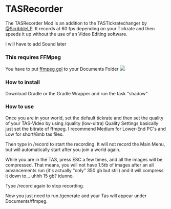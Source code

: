# TASRecorder
The TASRecorder Mod is an addition to the TASTickratechanger by <a href="https://github.com/ScribbleLP/TASTickratechanger">@ScribbleLP</a>.
It records at 60 fps depending on your Tickrate and then speeds it up without the use of an Video Editing software.

I will have to add Sound later

<h3>This requires FFMpeg</h3>
You have to put <a href="https://github.com/BtbN/FFmpeg-Builds/releases">ffmpeg gpl</a> to your Documents Folder
<img src="https://i.ibb.co/QcCzywx/image.png"></img>
<h3>How to install</h3>
Download Gradle or the Gradle Wrapper and run the task "shadow"
<h3>How to use</h3>
Once you are in your world, set the default tickrate and then set the quality of your TAS-Video by using /quality (low-ultra)
Quality Settings basically just set the bitrate of ffmpeg. I recommend Medium for Lower-End PC's and Low for short/8mb tas files.

Then type in /record to start the recording.
It will not record the Main Menu, but will automatically start after you join a world again.

While you are in the TAS, press ESC a few times, and all the images will be compressed.
That means, you will not have 1.5tb of images after an all advancements run (it's actually "only" 350 gb but still) and it will compress it down to... uhhh 15 gb? idunno.

Type /record again to stop recording.

Now you just need to run /generate and your Tas will appear under Documents/ffmpeg.
